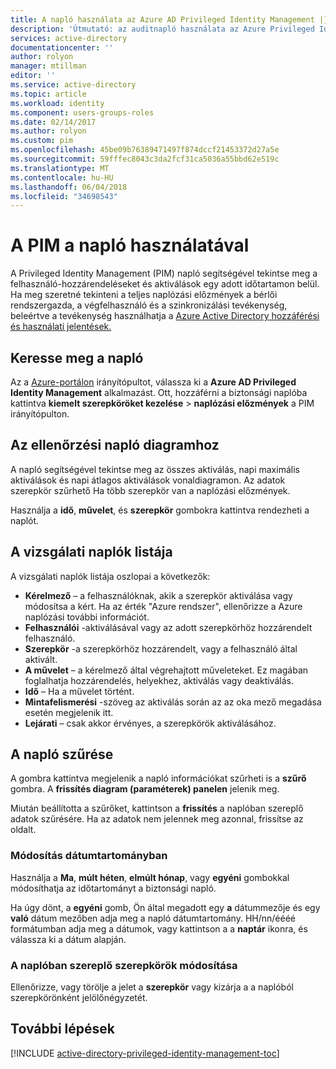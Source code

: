 ```yaml
---
title: A napló használata az Azure AD Privileged Identity Management |} Microsoft Docs
description: 'Útmutató: az auditnapló használata az Azure Privileged Identity Management bővítmény.'
services: active-directory
documentationcenter: ''
author: rolyon
manager: mtillman
editor: ''
ms.service: active-directory
ms.topic: article
ms.workload: identity
ms.component: users-groups-roles
ms.date: 02/14/2017
ms.author: rolyon
ms.custom: pim
ms.openlocfilehash: 45be09b76389471497f874dccf21453372d27a5e
ms.sourcegitcommit: 59fffec8043c3da2fcf31ca5036a55bbd62e519c
ms.translationtype: MT
ms.contentlocale: hu-HU
ms.lasthandoff: 06/04/2018
ms.locfileid: "34698543"
---
```

# <a name="using-the-audit-log-in-pim"></a>A PIM a napló használatával
A Privileged Identity Management (PIM) napló segítségével tekintse meg a felhasználó-hozzárendeléseket és aktiválások egy adott időtartamon belül. Ha meg szeretné tekinteni a teljes naplózási előzmények a bérlői rendszergazda, a végfelhasználó és a szinkronizálási tevékenység, beleértve a tevékenység használhatja a [Azure Active Directory hozzáférési és használati jelentések.](active-directory-view-access-usage-reports.md)

## <a name="navigate-to-the-audit-log"></a>Keresse meg a napló
Az a [Azure-portálon](https://portal.azure.com) irányítópultot, válassza ki a **Azure AD Privileged Identity Management** alkalmazást. Ott, hozzáférni a biztonsági naplóba kattintva **kiemelt szerepköröket kezelése** > **naplózási előzmények** a PIM irányítópulton.

## <a name="the-audit-log-graph"></a>Az ellenőrzési napló diagramhoz
A napló segítségével tekintse meg az összes aktiválás, napi maximális aktiválások és napi átlagos aktiválások vonaldiagramon.  Az adatok szerepkör szűrhető Ha több szerepkör van a naplózási előzmények.

Használja a **idő**, **művelet**, és **szerepkör** gombokra kattintva rendezheti a naplót.

## <a name="the-audit-log-list"></a>A vizsgálati naplók listája
A vizsgálati naplók listája oszlopai a következők:

* **Kérelmező** – a felhasználóknak, akik a szerepkör aktiválása vagy módosítsa a kért.  Ha az érték "Azure rendszer", ellenőrizze a Azure naplózási további információt.
* **Felhasználói** -aktiválásával vagy az adott szerepkörhöz hozzárendelt felhasználó.
* **Szerepkör** -a szerepkörhöz hozzárendelt, vagy a felhasználó által aktivált.
* **A művelet** – a kérelmező által végrehajtott műveleteket. Ez magában foglalhatja hozzárendelés, helyekhez, aktiválás vagy deaktiválás.
* **Idő** – Ha a művelet történt.
* **Mintafelismerési** -szöveg az aktiválás során az az oka mező megadása esetén megjelenik itt.
* **Lejárati** – csak akkor érvényes, a szerepkörök aktiválásához.

## <a name="filter-the-audit-log"></a>A napló szűrése
A gombra kattintva megjelenik a napló információkat szűrheti is a **szűrő** gombra.  A **frissítés diagram (paraméterek) panelen** jelenik meg.

Miután beállította a szűrőket, kattintson a **frissítés** a naplóban szereplő adatok szűrésére.  Ha az adatok nem jelennek meg azonnal, frissítse az oldalt.

### <a name="change-the-date-range"></a>Módosítás dátumtartományban
Használja a **Ma**, **múlt héten**, **elmúlt hónap**, vagy **egyéni** gombokkal módosíthatja az időtartományt a biztonsági napló.

Ha úgy dönt, a **egyéni** gomb, Ön által megadott egy **a** dátummezője és egy **való** dátum mezőben adja meg a napló dátumtartomány.  HH/nn/éééé formátumban adja meg a dátumok, vagy kattintson a a **naptár** ikonra, és válassza ki a dátum alapján.

### <a name="change-the-roles-included-in-the-log"></a>A naplóban szereplő szerepkörök módosítása
Ellenőrizze, vagy törölje a jelet a **szerepkör** vagy kizárja a a naplóból szerepkörönként jelölőnégyzetét.

<!--Every topic should have next steps and links to the next logical set of content to keep the customer engaged-->
## <a name="next-steps"></a>További lépések
[!INCLUDE [active-directory-privileged-identity-management-toc](../../includes/active-directory-privileged-identity-management-toc.md)]

